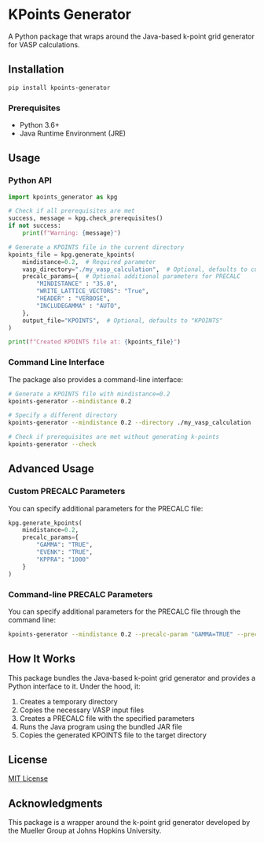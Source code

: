 # KPoints Generator

A Python package that wraps around the Java-based k-point grid generator for VASP calculations.

## Installation

```bash
pip install kpoints-generator
```

### Prerequisites

- Python 3.6+
- Java Runtime Environment (JRE)

## Usage

### Python API

```python
import kpoints_generator as kpg

# Check if all prerequisites are met
success, message = kpg.check_prerequisites()
if not success:
    print(f"Warning: {message}")

# Generate a KPOINTS file in the current directory
kpoints_file = kpg.generate_kpoints(
    mindistance=0.2,  # Required parameter
    vasp_directory="./my_vasp_calculation",  # Optional, defaults to current dir
    precalc_params={  # Optional additional parameters for PRECALC
        "MINDISTANCE" : "35.0",
        "WRITE_LATTICE_VECTORS": "True",
        "HEADER" : "VERBOSE",
        "INCLUDEGAMMA" : "AUTO",
    },
    output_file="KPOINTS",  # Optional, defaults to "KPOINTS"
)

print(f"Created KPOINTS file at: {kpoints_file}")
```

### Command Line Interface

The package also provides a command-line interface:

```bash
# Generate a KPOINTS file with mindistance=0.2
kpoints-generator --mindistance 0.2

# Specify a different directory
kpoints-generator --mindistance 0.2 --directory ./my_vasp_calculation

# Check if prerequisites are met without generating k-points
kpoints-generator --check
```

## Advanced Usage

### Custom PRECALC Parameters

You can specify additional parameters for the PRECALC file:

```python
kpg.generate_kpoints(
    mindistance=0.2,
    precalc_params={
        "GAMMA": "TRUE",
        "EVENK": "TRUE",
        "KPPRA": "1000"
    }
)
```

### Command-line PRECALC Parameters

You can specify additional parameters for the PRECALC file through the command line:

```bash
kpoints-generator --mindistance 0.2 --precalc-param "GAMMA=TRUE" --precalc-param "EVENK=TRUE"
```

## How It Works

This package bundles the Java-based k-point grid generator and provides a Python interface to it. Under the hood, it:

1. Creates a temporary directory
2. Copies the necessary VASP input files
3. Creates a PRECALC file with the specified parameters
4. Runs the Java program using the bundled JAR file
5. Copies the generated KPOINTS file to the target directory

## License

[MIT License](LICENSE)

## Acknowledgments

This package is a wrapper around the k-point grid generator developed by the Mueller Group at Johns Hopkins University.
